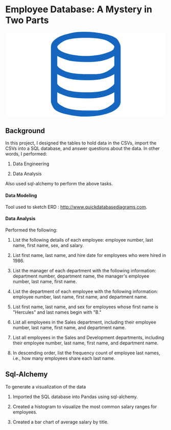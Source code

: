 # Employee Database: A Mystery in Two Parts

![sql.png](sql.png)

## Background

In this project, I designed the tables to hold data in the CSVs, import the CSVs into a SQL database, and answer questions about the data. In other words, I performed:

1. Data Engineering

2. Data Analysis

Also used sql-alchemy to perform the above tasks. 

#### Data Modeling

Tool used to sketch ERD : http://www.quickdatabasediagrams.com.


#### Data Analysis

Performed the following:

1. List the following details of each employee: employee number, last name, first name, sex, and salary.

2. List first name, last name, and hire date for employees who were hired in 1986.

3. List the manager of each department with the following information: department number, department name, the manager's employee number, last name, first name.

4. List the department of each employee with the following information: employee number, last name, first name, and department name.

5. List first name, last name, and sex for employees whose first name is "Hercules" and last names begin with "B."

6. List all employees in the Sales department, including their employee number, last name, first name, and department name.

7. List all employees in the Sales and Development departments, including their employee number, last name, first name, and department name.

8. In descending order, list the frequency count of employee last names, i.e., how many employees share each last name.

## Sql-Alchemy
To generate a visualization of the data
1. Imported the SQL database into Pandas using sql-alchemy.

2. Created a histogram to visualize the most common salary ranges for employees.

3. Created a bar chart of average salary by title.



